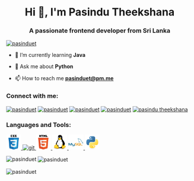 <h1 align="center">Hi 👋, I'm Pasindu Theekshana</h1>
<h3 align="center">A passionate frontend developer from Sri Lanka</h3>

<p align="left"> <a href="https://twitter.com/pasinduet" target="blank"><img src="https://img.shields.io/twitter/follow/pasinduet?logo=twitter&style=for-the-badge" alt="pasinduet" /></a> </p>

- 🌱 I’m currently learning **Java**

- 💬 Ask me about **Python**

- 📫 How to reach me **pasinduet@pm.me**

<h3 align="left">Connect with me:</h3>
<p align="left">
<a href="https://twitter.com/pasinduet" target="blank"><img align="center" src="https://raw.githubusercontent.com/rahuldkjain/github-profile-readme-generator/master/src/images/icons/Social/twitter.svg" alt="pasinduet" height="30" width="40" /></a>
<a href="https://linkedin.com/in/pasinduet" target="blank"><img align="center" src="https://raw.githubusercontent.com/rahuldkjain/github-profile-readme-generator/master/src/images/icons/Social/linked-in-alt.svg" alt="pasinduet" height="30" width="40" /></a>
<a href="https://fb.com/pasinduet" target="blank"><img align="center" src="https://raw.githubusercontent.com/rahuldkjain/github-profile-readme-generator/master/src/images/icons/Social/facebook.svg" alt="pasinduet" height="30" width="40" /></a>
<a href="https://instagram.com/pasinduet" target="blank"><img align="center" src="https://raw.githubusercontent.com/rahuldkjain/github-profile-readme-generator/master/src/images/icons/Social/instagram.svg" alt="pasinduet" height="30" width="40" /></a>
<a href="https://www.youtube.com/c/pasindu theekshana" target="blank"><img align="center" src="https://raw.githubusercontent.com/rahuldkjain/github-profile-readme-generator/master/src/images/icons/Social/youtube.svg" alt="pasindu theekshana" height="30" width="40" /></a>
</p>

<h3 align="left">Languages and Tools:</h3>
<p align="left"> <a href="https://www.w3schools.com/css/" target="_blank" rel="noreferrer"> <img src="https://raw.githubusercontent.com/devicons/devicon/master/icons/css3/css3-original-wordmark.svg" alt="css3" width="40" height="40"/> </a> <a href="https://git-scm.com/" target="_blank" rel="noreferrer"> <img src="https://www.vectorlogo.zone/logos/git-scm/git-scm-icon.svg" alt="git" width="40" height="40"/> </a> <a href="https://www.w3.org/html/" target="_blank" rel="noreferrer"> <img src="https://raw.githubusercontent.com/devicons/devicon/master/icons/html5/html5-original-wordmark.svg" alt="html5" width="40" height="40"/> </a> <a href="https://www.linux.org/" target="_blank" rel="noreferrer"> <img src="https://raw.githubusercontent.com/devicons/devicon/master/icons/linux/linux-original.svg" alt="linux" width="40" height="40"/> </a> <a href="https://www.mysql.com/" target="_blank" rel="noreferrer"> <img src="https://raw.githubusercontent.com/devicons/devicon/master/icons/mysql/mysql-original-wordmark.svg" alt="mysql" width="40" height="40"/> </a> <a href="https://www.python.org" target="_blank" rel="noreferrer"> <img src="https://raw.githubusercontent.com/devicons/devicon/master/icons/python/python-original.svg" alt="python" width="40" height="40"/> </a> </p>

<p><img align="left" src="https://github-readme-stats.vercel.app/api/top-langs?username=pasinduet&show_icons=true&locale=en&layout=compact" alt="pasinduet" /></p>

<p>&nbsp;<img align="center" src="https://github-readme-stats.vercel.app/api?username=pasinduet&show_icons=true&locale=en" alt="pasinduet" /></p>

<p><img align="center" src="https://github-readme-streak-stats.herokuapp.com/?user=pasinduet&" alt="pasinduet" /></p>
